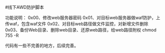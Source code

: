 #线下AWD防护脚本

功能说明：
	0x00、修改web服务器密码
	0x01、对目标web服务器做waf防护，上传waf，包含waf文件
	0x02、对目标web路径做文件监控，对新增文件删除
	0x03、备份Web目录、删除web目录、还原web路径，给web路径附权 chmod 755 -R 
  
代码有一些不完善的地方，后续完善。
